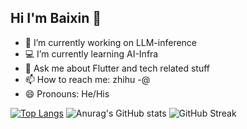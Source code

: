 ## Hi I'm Baixin 👋
- 📝 I’m currently working on LLM-inference
- 💻 I’m currently learning AI-Infra
- 💬 Ask me about Flutter and tech related stuff
- 📫 How to reach me: zhihu -@
- 😄 Pronouns: He/His

<!--
![Baixin's GitHub stats](https://github-readme-stats.vercel.app/api?username=huang-baixin)
![Top Langs](https://github-readme-stats.vercel.app/api/top-langs/?username=huang-baixin)
![Anurag's GitHub stats](https://github-readme-stats.vercel.app/api?username=huang-baixin&show_icons=true&theme=dracula&hide=contribs&line_height=24)
-->
[![Top Langs](https://github-readme-stats.vercel.app/api/top-langs/?username=huang-baixin&layout=compact)](https://github.com/anuraghazra/github-readme-stats)
![Anurag's GitHub stats](https://github-readme-stats.vercel.app/api?username=huang-baixin&show_icons=true&hide=contribs&line_height=24)
![GitHub Streak](https://streak-stats.demolab.com/?user=huang-baixin)
